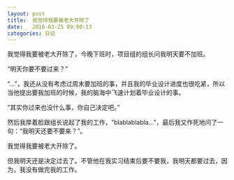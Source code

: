 ```yaml
---
layout: post
title:  我觉得我要被老大开除了
date:   2016-03-25 09:00:13
categories: 日记
---
```

我觉得我要被老大开除了，今晚下班时，项目组的组长问我明天要不加班。

“明天你要不要过来？”

“...”，我还从没有考虑过周末要加班的事，并且我的毕业设计进度也很吃紧，所以当他提出要我加班的时候，我的脑海中飞速计划着毕业设计的事。

“其实你过来也没什么事，你自己决定吧。”

然后我厚着脸跟组长说起了我的工作，“blablablabla...”，最后我又作死地问了一句：“我明天还要不要来？”。

我觉得我要被老大开除了。

但我明天还是决定过去了。不管他在我实习结束后要不要我，我明天都要过去，因为，我没有做完我的工作。